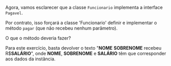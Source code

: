 Agora, vamos esclarecer que a classe `Funcionario` implementa a interface` Pagavel`.

Por contrato, isso forçará a classe 'Funcionario' definir e implementar o método `pagar` (que não recebeu nenhum parâmetro).

O que o método deveria fazer?

Para este exercício, basta devolver o texto "**NOME** **SOBRENOME** recebeu R$**SALÁRIO**", onde **NOME**, **SOBRENOME** e **SALÁRIO** têm que corresponder aos dados da instância.